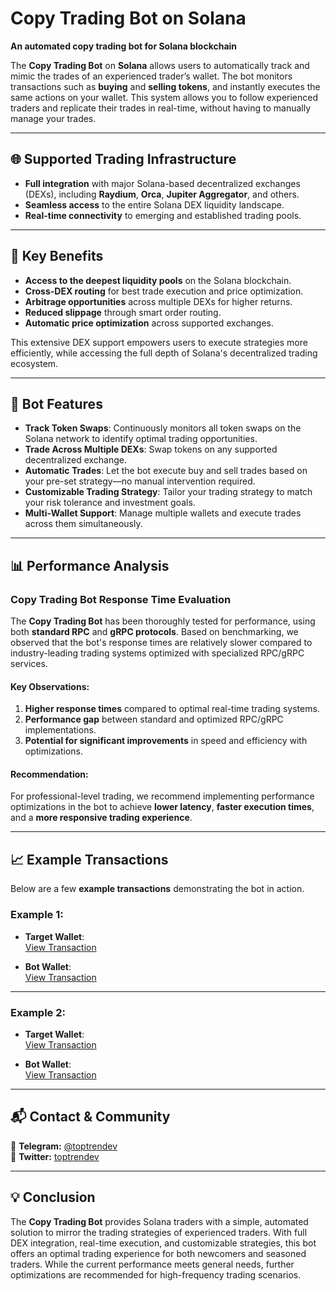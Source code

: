 # **Copy Trading Bot on Solana**

**An automated copy trading bot for Solana blockchain**  

The **Copy Trading Bot** on **Solana** allows users to automatically track and mimic the trades of an experienced trader’s wallet. The bot monitors transactions such as **buying** and **selling tokens**, and instantly executes the same actions on your wallet. This system allows you to follow experienced traders and replicate their trades in real-time, without having to manually manage your trades.

---

## **🌐 Supported Trading Infrastructure**  

- **Full integration** with major Solana-based decentralized exchanges (DEXs), including **Raydium**, **Orca**, **Jupiter Aggregator**, and others.
- **Seamless access** to the entire Solana DEX liquidity landscape.
- **Real-time connectivity** to emerging and established trading pools.

---

## **🎯 Key Benefits**  

- **Access to the deepest liquidity pools** on the Solana blockchain.
- **Cross-DEX routing** for best trade execution and price optimization.
- **Arbitrage opportunities** across multiple DEXs for higher returns.
- **Reduced slippage** through smart order routing.
- **Automatic price optimization** across supported exchanges.

This extensive DEX support empowers users to execute strategies more efficiently, while accessing the full depth of Solana's decentralized trading ecosystem.

---

## **🔧 Bot Features**

- **Track Token Swaps**: Continuously monitors all token swaps on the Solana network to identify optimal trading opportunities.
- **Trade Across Multiple DEXs**: Swap tokens on any supported decentralized exchange.
- **Automatic Trades**: Let the bot execute buy and sell trades based on your pre-set strategy—no manual intervention required.
- **Customizable Trading Strategy**: Tailor your trading strategy to match your risk tolerance and investment goals.
- **Multi-Wallet Support**: Manage multiple wallets and execute trades across them simultaneously.

---

## **📊 Performance Analysis**  

### **Copy Trading Bot Response Time Evaluation**  
The **Copy Trading Bot** has been thoroughly tested for performance, using both **standard RPC** and **gRPC protocols**. Based on benchmarking, we observed that the bot's response times are relatively slower compared to industry-leading trading systems optimized with specialized RPC/gRPC services.

#### **Key Observations**:
1. **Higher response times** compared to optimal real-time trading systems.
2. **Performance gap** between standard and optimized RPC/gRPC implementations.
3. **Potential for significant improvements** in speed and efficiency with optimizations.

#### **Recommendation**:
For professional-level trading, we recommend implementing performance optimizations in the bot to achieve **lower latency**, **faster execution times**, and a **more responsive trading experience**.

---

## **📈 Example Transactions**

Below are a few **example transactions** demonstrating the bot in action.

### **Example 1:**

- **Target Wallet**:  
  [View Transaction](https://solscan.io/tx/gEGTHyF1JH2GUYpML79m6rnzYpE3y2CJ3r4U2STa8himW53rzdCCAVkTdkLW9w7x3YE5pLw4vYa9qqWaLzKGrfp)

- **Bot Wallet**:  
  [View Transaction](https://solscan.io/tx/i8UKtsMbkfdz481MSD68Kawj3o8AkTyHLkjiJsgGfCZAtebUBnUCZ18TYkzCZxJLAkkrteU98sHxhiq3kwtL9rc)

---

### **Example 2:**

- **Target Wallet**:  
  [View Transaction](https://solscan.io/tx/4bK6m2zvpGZ9fvu48HySxezMPsSqYHBqaatMajEjWA1CxQ7CrAKAszHVALC93qhr7VP2n6Ujsi1c4JLjmhxrjDZM)

- **Bot Wallet**:  
  [View Transaction](https://solscan.io/tx/5MEM9YmL8BGboq2eEdNLqnhbMKwWQ8cZKF6zcRonBuL42bkZi8RHBmftdk61APMZecN3T9MAJoFZVjaDM9AWcvCp)

---

## **📬 Contact & Community**  

📢 **Telegram:** [@toptrendev](https://t.me/toptrendev)  
📢 **Twitter:** [toptrendev](https://x.com/toptrendev)

---

## **💡 Conclusion**  

The **Copy Trading Bot** provides Solana traders with a simple, automated solution to mirror the trading strategies of experienced traders. With full DEX integration, real-time execution, and customizable strategies, this bot offers an optimal trading experience for both newcomers and seasoned traders. While the current performance meets general needs, further optimizations are recommended for high-frequency trading scenarios.
